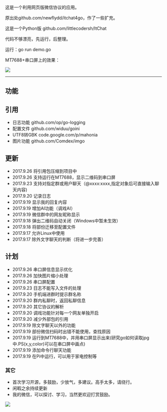 这是一个利用网页版微信协议的应用。

原出处github.com/newflydd/itchat4go，作了一些扩充。

这是一个Python版 github.com/littlecodersh/ItChat

代码不够漂亮，先运行，后整理。

运行：go run demo.go

MT7688+串口屏上的效果：

![](https://github.com/soease/wx4go/blob/master/other/MT7688.jpg)

---

## 功能

## 引用
- 日志功能 github.com/op/go-logging
- 配置文件 github.com/widuu/goini
- UTF8转GBK code.google.com/p/mahonia
- 图片功能 github.com/Comdex/imgo

## 更新
- 2017.9.26 将引用包压缩到项目中
- 2017.9.26 支持运行在MT7688，显示二维码到串口屏
- 2017.9.23 支持对指定群或用户聊天（@xxxx:xxxx,指定对象后可直接输入聊天内容)
- 2017.9.20 记录日志
- 2017.9.19 显示我的回复内容
- 2017.9.19 增加AI功能（调戏AI）
- 2017.9.19 微信群中的网友昵称显示
- 2017.9.18 弹出二维码自动关闭（Windows中暂未生效）
- 2017.9.18 将部份迁移至配置文件
- 2017.9.17 允许Linux中使用
- 2017.9.17 除外文字聊天的判断（将进一步完善）

## 计划
- 2017.9.26 串口屏信息显示优化
- 2017.9.26 加快图片缩小处理
- 2017.9.26 串口屏配置
- 2017.9.23 日志不能写入文件的处理
- 2017.9.20 手机端进群时提示群名称
- 2017.9.20 群内私聊时，返回私聊信息
- 2017.9.20 其它协议的解析
- 2017.9.20 调戏功能针对每一个网友单独开启
- 2017.9.20 减少外部包的引用
- 2017.9.19 除文字聊天以外的功能
- 2017.9.19 部份微信扫码时出错不能使用，查找原因
- 2017.9.19 运行到MT7688中，并用串口屏显示出来(研究go如何读取jpg中.PS(x,y,color)可以在串口屏中画点)
- 2017.9.19 添加命令行聊天功能
- 2017.9.19 在Pi中运行，可以用于家电控制等
### 其它
- 首次学习开源，多鼓励，少放气，多建议。高手太多，请绕行。
- 闲暇之余持续更新
- 我的微信，可以探讨、学习，当然更欢迎打赏鼓励。

![](http://wyyyh.3322.org:88/static/upload/bigpic/20170919/1505787805515811601.jpg)
